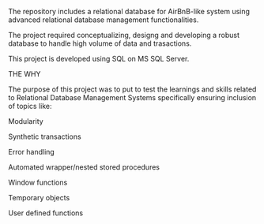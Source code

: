 The repository includes a relational database for AirBnB-like system using advanced relational database management functionalities. 

The project required conceptualizing, designg and developing a robust database to handle high volume of data and trasactions.

This project is developed using SQL on MS SQL Server.

THE WHY

The purpose of this project was to put to test the learnings and skills related to Relational Database Management Systems specifically ensuring inclusion of topics like:

Modularity

Synthetic transactions

Error handling

Automated wrapper/nested stored procedures

Window functions

Temporary objects

User defined functions
